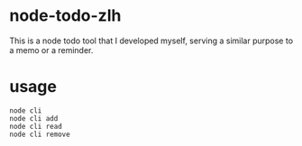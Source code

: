 # node-todo-zlh
This is a node todo tool that I developed myself, serving a similar purpose to a memo or a reminder.

# usage
```
node cli
node cli add
node cli read
node cli remove
```
